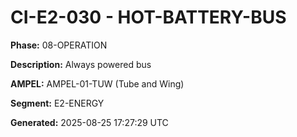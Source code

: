 # CI-E2-030 - HOT-BATTERY-BUS

**Phase:** 08-OPERATION

**Description:** Always powered bus

**AMPEL:** AMPEL-01-TUW (Tube and Wing)

**Segment:** E2-ENERGY

**Generated:** 2025-08-25 17:27:29 UTC
